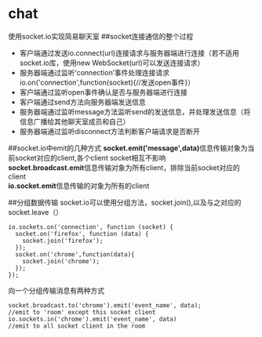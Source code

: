 # chat
使用socket.io实现简易聊天室
##socket连接通信的整个过程
*  客户端通过发送io.connect(url)连接请求与服务器端进行连接（若不适用socket.io库，使用new WebSocket(url)可以发送连接请求）
*  服务器端通过监听‘connection’事件处理连接请求io.on('connection',function(socket){//发送open事件}）
*  客户端通过监听open事件确认是否与服务器端进行连接
*  客户端通过send方法向服务器端发送信息
*  服务器端通过监听message方法监听send的发送信息，并处理发送信息（将信息广播给其他聊天室成员和自己）
*  服务器端通过监听disconnect方法判断客户端请求是否断开

##socket.io中emit的几种方式
<b>socket.emit('message',data)</b>信息传输对象为当前socket对应的client,各个client socket相互不影响<br/>
<b>socket.broadcast.emit</b>信息传输对象为所有client，排除当前socket对应的client<br/>
<b>io.socket.emit</b>信息传输的对象为所有的client

##分组数据传输
socket.io可以使用分组方法，socket.join(),以及与之对应的socket.leave（）

    io.sockets.on('connection', function (socket) {
      socket.on('firefox', function (data) {
        socket.join('firefox');
      });
      socket.on('chrome',function(data){
        socket.join('chrome');
      });
    });
    
向一个分组传输消息有两种方式
  
    socket.broadcast.to('chrome').emit('event_name', data);
    //emit to 'room' except this socket client
    io.sockets.in('chrome').emit('event_name', data)
    //emit to all socket client in the room


